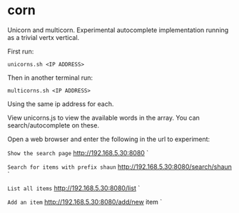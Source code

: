 corn
====

 Unicorn and multicorn. Experimental autocomplete implementation running as a trivial vertx vertical.

First run: 

  `unicorns.sh <IP ADDRESS>`

Then in another terminal run: 

  `multicorns.sh <IP ADDRESS>`

Using the same ip address for each. 

View unicorns.js to view the available words in the array. You can search/autocomplete on these.  

Open a web browser and enter the following in the url to experiment:  

`Show the search page`
http://192.168.5.30:8080  `

`Search for items with prefix shaun`
http://192.168.5.30:8080/search/shaun  `

`List all items`
http://192.168.5.30:8080/list  `

`Add an item`
http://192.168.5.30:8080/add/new item  `





